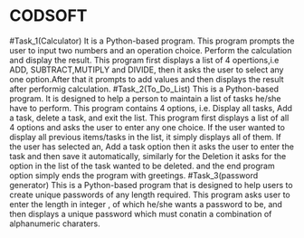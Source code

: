 # CODSOFT
#Task_1(Calculator)
It is a Python-based program. This program prompts the user to input two numbers and an operation choice. Perform the calculation and display the result. 
This program  first displays a list of 4 opertions,i.e ADD, SUBTRACT,MUTIPLY and DIVIDE, then it asks the user to select any one option.After that it prompts
to add values and then displays the result after performig calculation.
#Task_2(To_Do_List)
This is a Python-based program. It is designed to help a person to maintain a list of tasks he/she have to perform. This program contains 4 options, i.e. 
Display all tasks, Add a task, delete a task, and exit the list.
This program first displays a list of all 4 options and asks the user to enter any one choice. If the user wanted to display all previous items/tasks in the list,
it simply displays all of them. If the user has selected an, Add a task option then it asks the user to enter the task and then save it automatically, similarly for 
the Deletion it asks for the option in the list of the task wanted to be deleted. and the end program option simply ends the program with greetings.
#Task_3(password generator)
This is a Python-based program that is designed to help users to create unique passwords of any length required.
This program asks user to enter the length in integer , of which he/she wants a password to be, and then displays a unique password which must conatin a combination of alphanumeric charaters.
